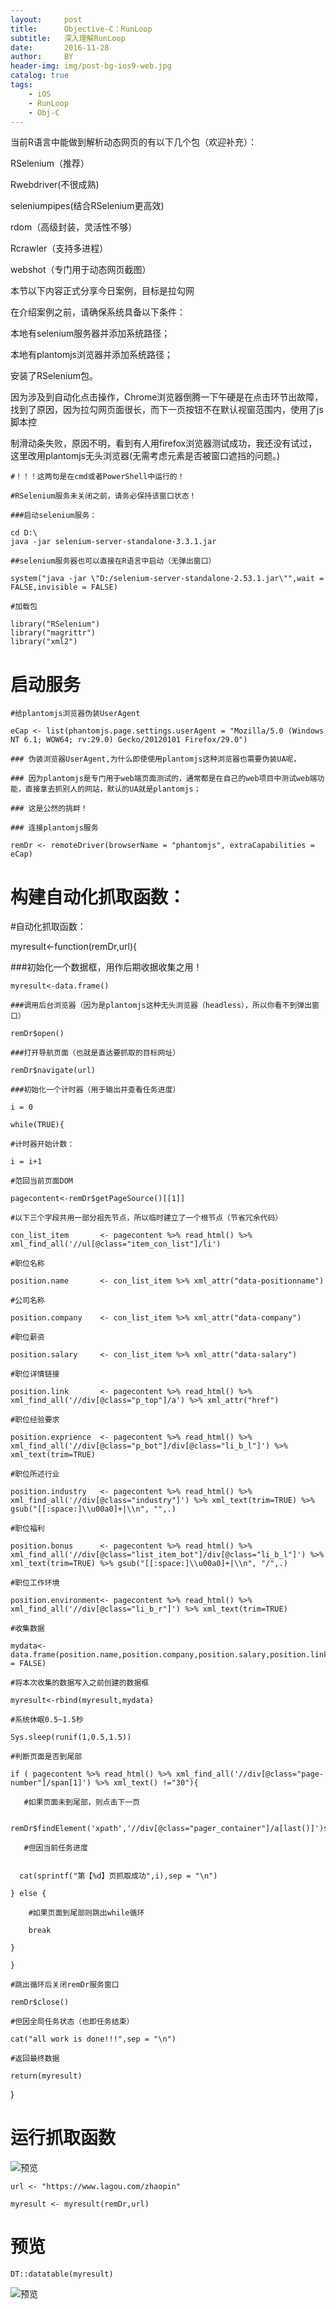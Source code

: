 ```yaml
---
layout:     post
title:      Objective-C：RunLoop
subtitle:   深入理解RunLoop
date:       2016-11-28
author:     BY
header-img: img/post-bg-ios9-web.jpg
catalog: true
tags:
    - iOS
    - RunLoop
    - Obj-C
---
```


当前R语言中能做到解析动态网页的有以下几个包（欢迎补充）：

RSelenium（推荐）

Rwebdriver(不很成熟)

seleniumpipes(结合RSelenium更高效)

rdom（高级封装，灵活性不够）

Rcrawler（支持多进程）

webshot（专门用于动态网页截图）

本节以下内容正式分享今日案例，目标是拉勾网

在介绍案例之前，请确保系统具备以下条件：

本地有selenium服务器并添加系统路径；

本地有plantomjs浏览器并添加系统路径；

安装了RSelenium包。

因为涉及到自动化点击操作，Chrome浏览器倒腾一下午硬是在点击环节出故障，找到了原因，因为拉勾网页面很长，而下一页按钮不在默认视窗范围内，使用了js脚本控

制滑动条失败，原因不明，看到有人用firefox浏览器测试成功，我还没有试过，这里改用plantomjs无头浏览器(无需考虑元素是否被窗口遮挡的问题。)

	#！！！这两句是在cmd或者PowerShell中运行的！

	#RSelenium服务未关闭之前，请务必保持该窗口状态！

	###启动selenium服务：

	cd D:\
	java -jar selenium-server-standalone-3.3.1.jar

	##selenium服务器也可以直接在R语言中启动（无弹出窗口）

	system("java -jar \"D:/selenium-server-standalone-2.53.1.jar\"",wait = FALSE,invisible = FALSE)

	#加载包

	library("RSelenium")
	library("magrittr")
	library("xml2")

# 启动服务

	#给plantomjs浏览器伪装UserAgent

	eCap <- list(phantomjs.page.settings.userAgent = "Mozilla/5.0 (Windows NT 6.1; WOW64; rv:29.0) Gecko/20120101 Firefox/29.0")

	### 伪装浏览器UserAgent,为什么即使使用plantomjs这种浏览器也需要伪装UA呢，

	### 因为plantomjs是专门用于web端页面测试的，通常都是在自己的web项目中测试web端功能，直接拿去抓别人的网站，默认的UA就是plantomjs；

	### 这是公然的挑衅！

	### 连接plantomjs服务

	remDr <- remoteDriver(browserName = "phantomjs", extraCapabilities = eCap)

# 构建自动化抓取函数：

#自动化抓取函数：

myresult<-function(remDr,url){

###初始化一个数据框，用作后期收据收集之用！
    
    myresult<-data.frame() 
    
    ###调用后台浏览器（因为是plantomjs这种无头浏览器（headless），所以你看不到弹出窗口）
    
    remDr$open()
    
    ###打开导航页面（也就是直达要抓取的目标网址）
    
    remDr$navigate(url) 
    
    ###初始化一个计时器（用于输出并查看任务进度）
    
    i = 0
    
    while(TRUE){
        
	#计时器开始计数：
        
	i = i+1
        
	#范回当前页面DOM
        
	pagecontent<-remDr$getPageSource()[[1]]
        
	#以下三个字段共用一部分祖先节点，所以临时建立了一个根节点（节省冗余代码）
        
	con_list_item       <- pagecontent %>% read_html() %>% xml_find_all('//ul[@class="item_con_list"]/li')
        
	#职位名称
        
	position.name       <- con_list_item %>% xml_attr("data-positionname") 
        
	#公司名称
        
	position.company    <- con_list_item %>% xml_attr("data-company") 
        
	#职位薪资
        
	position.salary     <- con_list_item %>% xml_attr("data-salary") 
        
	#职位详情链接
        
	position.link       <- pagecontent %>% read_html() %>% xml_find_all('//div[@class="p_top"]/a') %>% xml_attr("href")
        
	#职位经验要求
        
	position.exprience  <- pagecontent %>% read_html() %>% xml_find_all('//div[@class="p_bot"]/div[@class="li_b_l"]') %>% xml_text(trim=TRUE) 
        
	#职位所述行业
        
	position.industry   <- pagecontent %>% read_html() %>% xml_find_all('//div[@class="industry"]') %>% xml_text(trim=TRUE) %>% gsub("[[:space:]\\u00a0]+|\\n", "",.)
        
	#职位福利
        
	position.bonus      <- pagecontent %>% read_html() %>% xml_find_all('//div[@class="list_item_bot"]/div[@class="li_b_l"]') %>% xml_text(trim=TRUE) %>% gsub("[[:space:]\\u00a0]+|\\n", "/",.)
        
	#职位工作环境
        
	position.environment<- pagecontent %>% read_html() %>% xml_find_all('//div[@class="li_b_r"]') %>% xml_text(trim=TRUE) 
        
	#收集数据
        
	mydata<- data.frame(position.name,position.company,position.salary,position.link,position.exprience,position.industry,position.bonus,position.environment,stringsAsFactors = FALSE)
        
	#将本次收集的数据写入之前创建的数据框
        
	myresult<-rbind(myresult,mydata)
        
	#系统休眠0.5~1.5秒
        
	Sys.sleep(runif(1,0.5,1.5))
        
	#判断页面是否到尾部
        
	if ( pagecontent %>% read_html() %>% xml_find_all('//div[@class="page-number"]/span[1]') %>% xml_text() !="30"){
           
	   #如果页面未到尾部，则点击下一页
           
	   remDr$findElement('xpath','//div[@class="pager_container"]/a[last()]')$clickElement()
           
	   #但因当前任务进度
           
	   
	  cat(sprintf("第【%d】页抓取成功",i),sep = "\n")
        
	} else {
            
	    #如果页面到尾部则跳出while循环
            
	    break
        
	}
    
    }
    
    #跳出循环后关闭remDr服务窗口
    
    remDr$close() 
    
    #但因全局任务状态（也即任务结束）
    
    cat("all work is done!!!",sep = "\n")
    
    #返回最终数据
    
    return(myresult)

}

# 运行抓取函数
![预览](https://pic2.zhimg.com/80/v2-82ee0fd56ff0d31765d9a5c334ea7711_hd.jpg)

	url <- "https://www.lagou.com/zhaopin"

	myresult <- myresult(remDr,url)

# 预览

	DT::datatable(myresult) 

![预览](https://pic1.zhimg.com/80/v2-9cfeeed51f127c05b345ee622b6fa838_hd.jpg)
